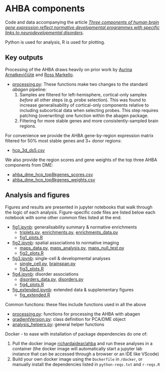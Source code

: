 # AHBA components
Code and data accompanying the article [_Three components of human brain gene expression reflect normative developmental programmes with specific links to neurodevelopmental disorders_](https://www.biorxiv.org/content/10.1101/2022.10.05.510582v2.full).

Python is used for analysis, R is used for plotting.

## Key outputs
Processing of the AHBA draws heavily on prior work by [Aurina Arnatkevičiūtė](https://www.sciencedirect.com/science/article/pii/S1053811919300114?via%3Dihub) and [Ross Markello](https://elifesciences.org/articles/72129).
- [processing.py](code/processing.py): These functions make two changes to the standard _abagen_ pipeline:
    1. Samples are filtered for left-hemisphere, cortical-only samples *before* all other steps (e.g. probe selection). This was found to increase generalisability of cortical-only components relative to including subcortical data when selecting probes. This step requires patching (overwriting) one function within the abagen package.
    2. Filtering for more stable genes and more consistently-sampled brain regions.

For convenience we provide the AHBA gene-by-region expression matrix filtered for 50% most stable genes and 3+ donor regions:
- [hcp_3d_ds5.csv](outputs/expression/hcp_3d_ds5.csv)

We also provide the region scores and gene weights of the top three AHBA components from DME:
- [ahba_dme_hcp_top8kgenes_scores.csv](outputs/ahba_dme_hcp_top8kgenes_scores.csv)
- [ahba_dme_hcp_top8kgenes_weights.csv](outputs/ahba_dme_hcp_top8kgenes_weights.csv)

## Analysis and figures
Figures and results are presented in jupyter notebooks that walk through the logic of each analysis. 
Figure-specific code files are listed below each notebook with some other common files listed at the end.
- [fig1.ipynb](fig1.ipynb): generalisability summary & normative enrichments 
    - [triplets.py](code/triplets.py), [enrichments.py](code/enrichments.py), [enrichments_data.py](code/enrichments_data.py)
    - [fig1_plots.R](code/fig1_plots.R)
- [fig2.ipynb](fig2.ipynb): spatial associations to normative imaging
    - [maps_data.py](code/maps_data.py), [maps_analysis.py](code/maps_analysis.py), [maps_null_test.py](code/maps_null_test.py)
    - [fig2_plots.R](code/fig2_plots.R)
- [fig3.ipynb](fig3.ipynb): single-cell & developmental analyses
    - [single_cell.py](code/single_cell.py), [brainspan.py](code/brainspan.py)
    - [fig3_plots.R](code/fig3_plots.R)
- [fig4.ipynb](fig4.ipynb): disorder associations
    - [disorders_data.py](code/disorders_data.py), [disorders.py](code/disorders.py)
    - [fig4_plots.R](code/fig4_plots.R)
- [fig_extended.ipynb](fig_extended.ipynb): extended data & supplementary figures
    - [fig_extended.R](code/fig_extended.R)

Common functions: these files include functions used in all the above
- [processing.py](code/processing.py): functions for processing the AHBA with abagen
- [gradientVersion.py](code/gradientVersion.py): class definition for PCA/DME object
- [analysis_helpers.py](code/analysis_helpers.py): general helper functions

Docker - to ease with installation of package dependencies do one of:
1. Pull the docker image [richardajdear/ahba](https://hub.docker.com/repository/docker/richardajdear/ahba/general) and run these analyses in a container (the docker image will automatically start a jupyter lab instance that can be accessed through a browser or an IDE like VScode)
2. Build your own docker image using the `Dockerfile` in `/docker`, or manually install the dependencies listed in `python-reqs.txt` and `r-reqs.R`